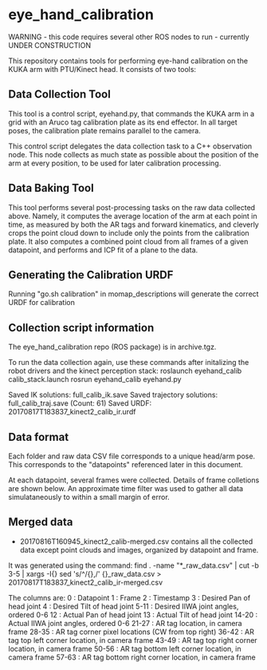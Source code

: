 # eye\_hand\_calibration

WARNING - this code requires several other ROS nodes to run - currently UNDER CONSTRUCTION

This repository contains tools for performing eye-hand calibration on the KUKA arm
with PTU/Kinect head. It consists of two tools:

## Data Collection Tool

This tool is a control script, eyehand.py, that commands the KUKA arm in a grid with
an Aruco tag calibration plate as its end effector. In all target poses, the calibration
plate remains parallel to the camera.

This control script delegates the data collection task to a C++ observation node. This
node collects as much state as possible about the position of the arm at every position,
to be used for later calibration processing.

## Data Baking Tool

This tool performs several post-processing tasks on the raw data collected above. Namely, it
computes the average location of the arm at each point in time, as measured by both the AR
tags and forward kinematics, and cleverly crops the point cloud down to include only the
points from the calibration plate. It also computes a combined point cloud from all frames
of a given datapoint, and performs and ICP fit of a plane to the data.

## Generating the Calibration URDF
Running "go.sh calibration" in momap_descriptions will generate the correct URDF for calibration

Collection script information
-----------------------------
The eye_hand_calibration repo (ROS package) is in archive.tgz.

To run the data collection again, use these commands after initalizing
the robot drivers and the kinect perception stack:
	roslaunch eyehand_calib calib_stack.launch
	rosrun eyehand_calib eyehand.py

Saved IK solutions: full_calib_ik.save
Saved trajectory solutions: full_calib_traj.save (Count: 61)
Saved URDF: 20170817T183837_kinect2_calib_ir.urdf

Data format
-----------

Each folder and raw data CSV file corresponds to a unique head/arm pose.
This corresponds to the "datapoints" referenced later in this document.

At each datapoint, several frames were collected. Details of frame colletions
are shown below. An approximate time filter was used to gather all data
simulataneously to within a small margin of error.

Merged data
-----------

* 20170816T160945_kinect2_calib-merged.csv contains all the collected data except point clouds and images,
organized by datapoint and frame.

It was generated using the command:
	find . -name "*_raw_data.csv" | cut -b 3-5 | xargs -I{} sed 's/^/{},/' {}_raw_data.csv > 20170817T183837_kinect2_calib_ir-merged.csv

The columns are:
0	: Datapoint
1	: Frame
2	: Timestamp
3       : Desired Pan of head joint
4	: Desired Tilt of head joint
5-11	: Desired IIWA joint angles, ordered 0-6
12	: Actual Pan of head joint
13	: Actual Tilt of head joint
14-20	: Actual IIWA joint angles, ordered 0-6
21-27	: AR tag location, in camera frame
28-35	: AR tag corner pixel locations (CW from top right)
36-42	: AR tag top left corner location, in camera frame
43-49	: AR tag top right corner location, in camera frame
50-56	: AR tag bottom left corner location, in camera frame
57-63	: AR tag bottom right corner location, in camera frame
